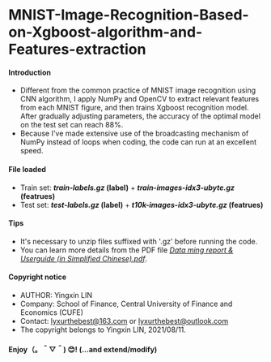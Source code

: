 # MNIST-Image-Recognition-Based-on-Xgboost-algorithm-and-Features-extraction
#### Introduction
- Different from the common practice of MNIST image recognition using CNN algorithm, I apply NumPy and OpenCV to extract relevant features from each MNIST figure, and then trains Xgboost recognition model. After gradually adjusting parameters, the accuracy of the optimal model on the test set can reach 88%.
- Because I've made extensive use of the broadcasting mechanism of NumPy instead of loops when coding, the code can run at an excellent speed.
#### File loaded
- Train set: __*train-labels.gz* (label)__ + __*train-images-idx3-ubyte.gz* (featrues)__
- Test set: __*test-labels.gz* (label)__ + __*t10k-images-idx3-ubyte.gz* (featrues)__
#### Tips
- It's necessary to unzip files suffixed with '.gz' before running the code.
- You can learn more details from the PDF file [*Data ming report & Userguide (in Simplified Chinese).pdf*](https://github.com/lyx66/MNIST-Image-Recognition-Based-on-Xgboost-algorithm-and-Features-extraction/blob/main/Data%20ming%20report%20%26%20Userguide%20(in%20Simplified%20Chinese).pdf).
#### Copyright notice
- AUTHOR: Yingxin LIN
- Company: School of Finance, Central University of Finance and Economics (CUFE)
- Contact: lyxurthebest@163.com or lyxurthebest@outlook.com
- The copyright belongs to Yingxin LIN, 2021/08/11.
#### Enjoy（。＾▽＾) 😊! (...and extend/modify)
